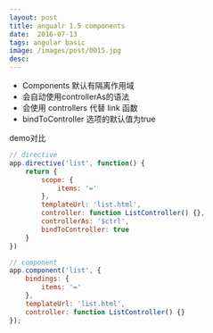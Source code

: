 ```yaml
---
layout: post
title: angualr 1.5 components
date:  2016-07-13
tags: angular basic
image: /images/post/0015.jpg
desc:
---
```


+ Components 默认有隔离作用域
+ 会自动使用controllerAs的语法
+ 会使用 controllers 代替 link 函数
+ bindToController 选项的默认值为true

demo对比

```js
// directive
app.directive('list', function() {
    return {
        scope: {
            items: '='
        },
        templateUrl: 'list.html',
        controller: function ListController() {},
        controllerAs: '$ctrl',
        bindToController: true
    }
})
```

```js
// component
app.component('list', {
    bindings: {
        items: '='
    },
    templateUrl: 'list.html',
    controller: function ListController() {}
});
```
